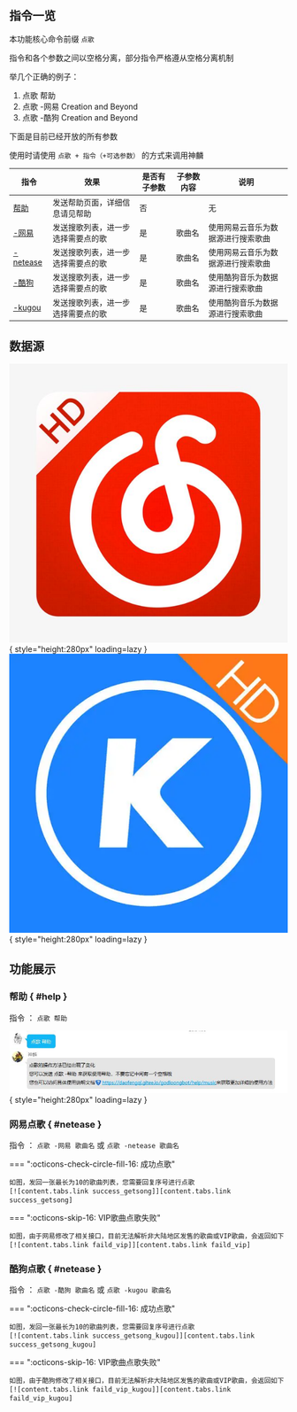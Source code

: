 ## 指令一览

本功能核心命令前缀 `点歌 `

指令和各个参数之间以空格分离，部分指令严格遵从空格分离机制

举几个正确的例子：

1. 点歌 帮助
2. 点歌 -网易 Creation and Beyond
3. 点歌 -酷狗 Creation and Beyond

下面是目前已经开放的所有参数

使用时请使用 `点歌 + 指令（+可选参数）` 的方式来调用神麟

|指令|效果|是否有子参数|子参数内容|说明|
|---|-------------|----|----|-----------------------|
| [帮助](#help) |发送帮助页面，详细信息请见帮助|否| |无|
| [-网易](#netease) |发送搜歌列表，进一步选择需要点的歌|是|歌曲名|使用网易云音乐为数据源进行搜索歌曲|
| [-netease](#netease) |发送搜歌列表，进一步选择需要点的歌|是|歌曲名|使用网易云音乐为数据源进行搜索歌曲|
| [-酷狗](#kugou) |发送搜歌列表，进一步选择需要点的歌|是|歌曲名|使用酷狗音乐为数据源进行搜索歌曲|
| [-kugou](#kugou) |发送搜歌列表，进一步选择需要点的歌|是|歌曲名|使用酷狗音乐为数据源进行搜索歌曲|

## 数据源


![网易](../../assets/images/music/netease.jpeg){ style="height:280px" loading=lazy }
![酷狗](../../assets/images/music/kugou.webp){ style="height:280px" loading=lazy }


## 功能展示


### 帮助 { #help }

指令 ： `点歌 帮助`

![成功展示](../../assets/images/music/help.jpg){ style="height:280px" loading=lazy }



### 网易点歌 { #netease }

指令 ： `点歌 -网易 歌曲名` 或 `点歌 -netease 歌曲名`

=== ":octicons-check-circle-fill-16: 成功点歌"

    如图，发回一张最长为10的歌曲列表，您需要回复序号进行点歌
    [![content.tabs.link success_getsong]][content.tabs.link success_getsong]

=== ":octicons-skip-16: VIP歌曲点歌失败"
    
    如图，由于网易修改了相关接口，目前无法解析非大陆地区发售的歌曲或VIP歌曲，会返回如下
    [![content.tabs.link faild_vip]][content.tabs.link faild_vip]

  [content.tabs.link success_getsong]: ../../assets/images/music/success_netease.jpg
  [content.tabs.link faild_vip]: ../../assets/images/music/vip_netease.jpg


### 酷狗点歌 { #netease }

指令 ： `点歌 -酷狗 歌曲名` 或 `点歌 -kugou 歌曲名`

=== ":octicons-check-circle-fill-16: 成功点歌"

    如图，发回一张最长为10的歌曲列表，您需要回复序号进行点歌
    [![content.tabs.link success_getsong_kugou]][content.tabs.link success_getsong_kugou]

=== ":octicons-skip-16: VIP歌曲点歌失败"
    
    如图，由于酷狗修改了相关接口，目前无法解析非大陆地区发售的歌曲或VIP歌曲，会返回如下
    [![content.tabs.link faild_vip_kugou]][content.tabs.link faild_vip_kugou]

  [content.tabs.link success_getsong_kugou]: ../../assets/images/music/success_kugou.jpg
  [content.tabs.link faild_vip_kugou]: ../../assets/images/music/vip_kugou.jpg

